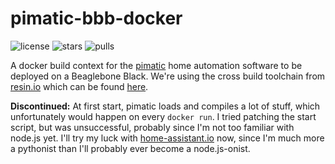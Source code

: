 # pimatic-bbb-docker

![license](https://img.shields.io/github/license/sesceu/pimatic-bbb-docker.svg "license")
![stars](https://img.shields.io/docker/stars/sesceu/pimatic-bbb-docker.svg "stars")
![pulls](https://img.shields.io/docker/pulls/sesceu/pimatic-bbb-docker.svg "pulls")

A docker build context for the [pimatic](http://pimatic.org) home automation software to be deployed on a Beaglebone Black. We're using the cross build toolchain from [resin.io](https://resin.io) which can be found [here](https://github.com/resin-io-projects/armv7hf-debian-qemu).

**Discontinued:** At first start, pimatic loads and compiles a lot of stuff, which unfortunately would happen on every `docker run`. I tried patching the start script, but was unsuccessful, probably since I'm not too familiar with node.js yet. I'll try my luck with [home-assistant.io](https://github.com/sesceu/homeassistant-bbb-docker) now, since I'm much more a pythonist than I'll probably ever become a node.js-onist.
